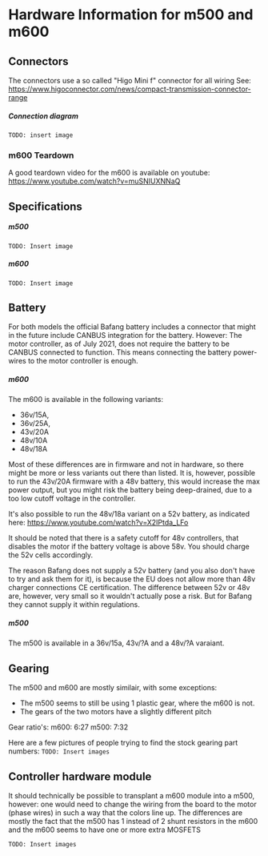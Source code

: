 # Hardware Information for m500 and m600

## Connectors

The connectors use a so called "Higo Mini f" connector for all wiring
See:
https://www.higoconnector.com/news/compact-transmission-connector-range


##### Connection diagram

`TODO: insert image`

### m600 Teardown

A good teardown video for the m600 is available on youtube:
https://www.youtube.com/watch?v=muSNIUXNNaQ


## Specifications

##### m500
`TODO: Insert image`


##### m600
`TODO: Insert image`


## Battery

For both models the official Bafang battery includes a connector that might in the future include CANBUS integration for the battery.
However: The motor controller, as of July 2021, does not require the battery to be CANBUS connected to function. This means connecting the battery power-wires to the motor controller is enough.

##### m600

The m600 is available in the following variants:
- 36v/15A, 
- 36v/25A, 
- 43v/20A
- 48v/10A 
- 48v/18A 

Most of these differences are in firmware and not in hardware, so there might be more or less variants out there than listed.
It is, however, possible to run the 43v/20A firmware with a 48v battery, this would increase the max power output, but you might risk the battery being deep-drained, due to a too low cutoff voltage in the controller.

It's also possible to run the 48v/18a variant on a 52v battery, as indicated here:
https://www.youtube.com/watch?v=X2IPtda_LFo

It should be noted that there is a safety cutoff for 48v controllers, that disables the motor if the battery voltage is above 58v. You should charge the 52v cells accordingly.

The reason Bafang does not supply a 52v battery (and you also don't have to try and ask them for it), is because the EU does not allow more than 48v charger connections  CE certification.
The difference between 52v or 48v are, however, very small so it wouldn't actually pose a risk. But for Bafang they cannot supply it within regulations.

##### m500

The m500 is available in a 36v/15a, 43v/?A and a 48v/?A varaiant.


## Gearing

The m500 and m600 are mostly similair, with some exceptions:

- The m500 seems to still be using 1 plastic gear, where the m600 is not.
- The gears of the two motors have a slightly different pitch

Gear ratio's:
m600: 6:27
m500: 7:32

Here are a few pictures of people trying to find the stock gearing part numbers:
`TODO: Insert images`

## Controller hardware module

It should technically be possible to transplant a m600 module into a m500, however: one would need to change the wiring from the board to the motor (phase wires) in such a way that the colors line up.
The differences are mostly the fact that the m500 has 1 instead of 2 shunt resistors in the m600 and the m600 seems to have one or more extra MOSFETS

`TODO: Insert images`
